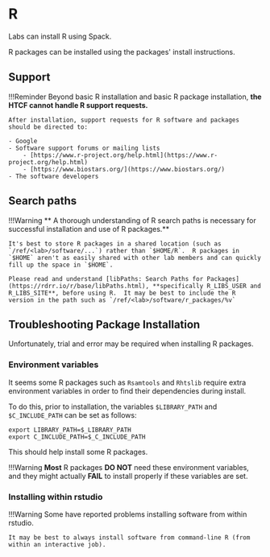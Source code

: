 # R

Labs can install R using Spack. 

R packages can be installed using the packages' install instructions.

## Support

!!!Reminder
    Beyond basic R installation and basic R package installation, **the HTCF cannot handle R support requests.**

    After installation, support requests for R software and packages should be directed to:

    - Google
    - Software support forums or mailing lists
        - [https://www.r-project.org/help.html](https://www.r-project.org/help.html)
        - [https://www.biostars.org/](https://www.biostars.org/)
    - The software developers
    
## Search paths

!!!Warning
    ** A thorough understanding of R search paths is necessary for successful installation and use of R packages.**

    It's best to store R packages in a shared location (such as `/ref/<lab>/software/...`) rather than `$HOME/R`.  R packages in `$HOME` aren't as easily shared with other lab members and can quickly fill up the space in `$HOME`.

    Please read and understand [libPaths: Search Paths for Packages](https://rdrr.io/r/base/libPaths.html), **specifically R_LIBS_USER and R_LIBS_SITE**, before using R.  It may be best to include the R version in the path such as `/ref/<lab>/software/r_packages/%v`

## Troubleshooting Package Installation

Unfortunately, trial and error may be required when installing R packages.

### Environment variables

It seems some R packages such as `Rsamtools` and `Rhtslib` require extra environment variables in order to find their dependencies during install.

To do this, prior to installation, the variables `$LIBRARY_PATH` and `$C_INCLUDE_PATH` can be set as follows:

    export LIBRARY_PATH=$_LIBRARY_PATH
    export C_INCLUDE_PATH=$_C_INCLUDE_PATH

This should help install some R packages.

!!!Warning
    **Most** R packages **DO NOT** need these environment variables, and they might actually **FAIL** to install properly if these variables are set.

### Installing within rstudio

!!!Warning
    Some have reported problems installing software from within rstudio.

    It may be best to always install software from command-line R (from within an interactive job).
